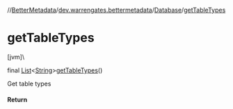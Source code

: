 //[BetterMetadata](../../../index.md)/[dev.warrengates.bettermetadata](../index.md)/[Database](index.md)/[getTableTypes](get-table-types.md)

# getTableTypes

[jvm]\

final [List](https://docs.oracle.com/javase/8/docs/api/java/util/List.html)&lt;[String](https://docs.oracle.com/javase/8/docs/api/java/lang/String.html)&gt;[getTableTypes](get-table-types.md)()

Get table types

#### Return
